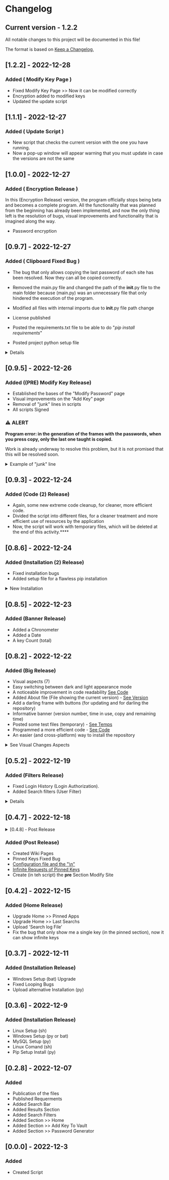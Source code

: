 # Changelog
## Current version - 1.2.2
All notable changes to this project will be documented in this file!

The format is based on [Keep a Changelog](https://keepachangelog.com/en/1.0.0/),

## [1.2.2] - 2022-12-28

### Added (  Modify Key Page )

 - Fixed Modify Key Page >> Now it can be modified correctly
 - Encryption added to modified keys
 - Updated the update script

## [1.1.1] - 2022-12-27

### Added ( Update Script )

 - New script that checks the current version with the one you have running.
 - Now a pop-up window will appear warning that you must update in case the versions are not the same

## [1.0.0] - 2022-12-27

### Added ( Encryption Release )

In this (Encryption Release) version, the program officially stops being beta and becomes a complete program. All the functionality that was planned from the beginning has already been implemented, and now the only thing left is the resolution of bugs, visual improvements and functionality that is imagined along the way.

- Password encryption

## [0.9.7] - 2022-12-27

### Added ( Clipboard Fixed Bug )

 - The bug that only allows copying the last password of each site has been resolved. Now they can all be copied correctly.
 - Removed the main.py file and changed the path of the __init__.py file to the main folder because (main.py) was an unnecessary file that only hindered the execution of the program.
 - Modified all files with internal imports due to __init__.py file path change

 - License published
 - Posted the requirements.txt file to be able to do "_pip install requirements_"
 - Posted project python setup file

<details>

## This has been the solution that I have carried out to fix the clipboard bug

### Before

```python
self.generate_copy_button_1 =customtkinter.CTkButton(self.generate_result_frame,text="Copy to Clipboard",command=clipboard.copy(x[1]))
self.generate_copy_button_1.grid(row=2, column=0, pady=10, padx=5, sticky="n")
```

### After

```python
self.generate_copy_button_1 =customtkinter.CTkButton(self.generate_result_frame,text="Copy to Clipboard",
                            command=lambda password=x[1]: clipboard.copy(password))
self.generate_copy_button_1.grid(row=2, column=0, pady=10, padx=5, sticky="n")
```
</details>

## [0.9.5] - 2022-12-26

### Added ((PRE) Modify Key Release)

 - Established the bases of the "Modify Password" page
 - Visual improvements on the "Add Key" page
 - Removal of "junk" lines in scripts
 - All scripts Signed

### ⚠︎ ALERT
**Program error: in the generation of the frames with the passwords, when you press copy, only the last one taught is copied.**

Work is already underway to resolve this problem, but it is not promised that this will be resolved soon.

<details>

 <summary>Example of "junk" line</summary>

 <br> _And then not use the bilbiotec (in this example)_
```python
import tkinter as tk
```

_Example of unnecessary line in most scripts_
```python
with open('conf/appearance.conf','r') as appearance_file:
    conf_appearance_mode = appearance_file.readline()
    customtkinter.set_appearance_mode(conf_appearance_mode)
```

</details>

## [0.9.3] - 2022-12-24

### Added (Code (2) Release)

 - Again, some new extreme code cleanup, for cleaner, more efficient code.
 - Divided the script into different files, for a cleaner treatment and more efficient use of resources by the application
 - Now, the script will work with temporary files, which will be deleted at the end of this activity.****

## [0.8.6] - 2022-12-24

### Added (Installation (2) Release)

 - Fixed installation bugs
 - Added setup file for a flawless pip installation

<details>
 
 <summary>New Installation</summary>
 
 ```
git clone https://github.com/14wual/VKManager
cd VKManager
pip install requerements
python3 VKManager/other/mysql/mysql-setup.py
```


</details>

## [0.8.5] - 2022-12-23

### Added (Banner Release)

 - Added a Chronometer
 - Added a Date 
 - A key Count (total)

## [0.8.2] - 2022-12-22
 
### Added (Big Release)
 - Visual aspects (7)
 - Easy switching between dark and light appearance mode
 - A noticeable improvement in code readability [See Code](https://github.com/14wual/VKManager/blob/main/main.py)
 - Added About file (File showing the current version) - [See Version](https://github.com/14wual/VKManager/blob/main/about/version)
 - Add a darling frame with buttons (for updating and for darling the repository)
 - Informative banner (version number, time in use, copy and remaining time)
 - Posted some test files (temporary) - [See Temps](https://github.com/14wual/VKManager/tree/main/test)
 - Programmed a more efficient code - [See Code](https://github.com/14wual/VKManager/blob/main/main.py)
 - An easier (and cross-platform) way to install the repository

<details>
<summary>See Visual Changes Aspects </summary> 

 - [Page Links Section] The buttons lower their opacity depending on the page where it is to inform the user where they are
 - [Page Links Section] Icons have been added
 - [Search Button] Added Icons
 - Added two different types of icons (for dark systems and light systems)
 - Posted icons
 - Added the informative banner (version, remaining time, ...)
 - A new (completely different) interface for the password generator
 
 ### Gallery 
 
 Before:
 
 ![Image - V0.4.2 Search Page](https://user-images.githubusercontent.com/105047274/209036705-80bb06fa-44e7-401c-b674-a307f9cd3f7b.png)
 
 ![Image - V0.4.2 - Home Page](https://user-images.githubusercontent.com/105047274/209036710-302f4939-de8c-47ad-a897-cb642598ec68.png)
 
 After:
 
 ![V0.8.2Image - Home Page](https://user-images.githubusercontent.com/105047274/209035118-a316f2d1-7223-47aa-ad3c-ea7a36f53458.png)

 ![V0.8.2Image - Generate Key](https://user-images.githubusercontent.com/105047274/209035179-df54d93d-3e96-4fdf-96a4-cb51a39f776a.png)
 
</details>
 
## [0.5.2] - 2022-12-19
 
### Added (Filters Release)
 - Fixed Login History (Login Authorization).
 - Added Search filters (User Filter)

<details>
Fixed Login History (Login Authorization). <br>
[ ] Before: <br>
2022-12-18 12:15:25.660903, example, <class 'main.log'> <br>
[ ] After: <br>
2022-12-18 12:37:27.714245, example, True <br>
2022-12-18 12:37:27.714245, example, False <br>
<br>
Addd Search filters (User Filter) <br>
New Feature!: Search filters. Now look up your password by username, instead of by site. <br>
</details> 

## [0.4.7] - 2022-12-18

<details>
 
 <summary>[0.4.8] - Post Release</summary>
 
### [0.4.8] - 2022-12-18
### Added (Post Release of V0.4.7) 
 - Fixed the bug that only show a content of the total. It is fixed as follows >> https://github.com/14wual/VKManager/wiki/Pinned-Keys#label-above-label
 - Changing the writing mode in the search history
</details>
 
### Added (Post Release)
 - Created Wiki Pages
 - Pinned Keys Fixed Bug
 - <a href='https://github.com/14wual/VKManager/wiki/Pinned-Keys#configuration-file-and-the-n'>Configuration file and the "\n"</a>
 - <a href='https://github.com/14wual/VKManager/wiki/Pinned-Keys#infinite-requests'>Infinite Requests of Pinned Keys</a>
 - Create (in teh script) the **pre** Section Modify Site

## [0.4.2] - 2022-12-15
 
### Added (Home Release)
 - Upgrade Home >> Pinned Apps
 - Upgrade Home >> Last Searchs
 - Upload 'Search log File'
 - Fix the bug that only show me a single key (in the pinned section), now it can show infinite keys

## [0.3.7] - 2022-12-11
 
### Added (Installation Release)
 - Windows Setup (bat) Upgrade
 - Fixed Looping Bugs
 - Upload alternative Installation (py)

## [0.3.6] - 2022-12-9
 
### Added (Installation Release)
 - Linux Setup (sh)
 - Windows Setup (py or bat)
 - MySQL Setup (py)
 - Linux Comand (sh)
 - Pip Setup Install (py)

## [0.2.8] - 2022-12-07
### Added
 - Publication of the files
 - Published Requerments
 - Added Search Bar
 - Added Results Section
 - Added Search Filters
 - Added Section >> Home
 - Added Section >> Add Key To Vault
 - Added Section >> Password Generator

## [0.0.0] - 2022-12-3
### Added
- Created Script
